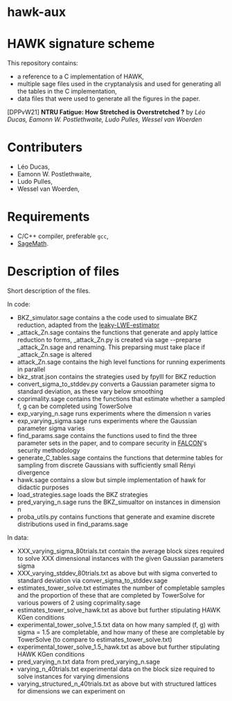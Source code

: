 # hawk-aux

# HAWK signature scheme
This repository contains:

* a reference to a C implementation of HAWK,
* multiple sage files used in the cryptanalysis and used for generating all the tables in the C implementation,
* data files that were used to generate all the figures in the paper.

[DPPvW21] **NTRU Fatigue: How Stretched is Overstretched ?**
by _Léo Ducas, Eamonn W. Postlethwaite, Ludo Pulles, Wessel van Woerden_

# Contributers

* Léo Ducas,
* Eamonn W. Postlethwaite,
* Ludo Pulles,
* Wessel van Woerden,

# Requirements

* C/C++ compiler, preferable `gcc`,
* [SageMath](https://www.sagemath.org/).

# Description of files
Short description of the files.

In code:

* BKZ_simulator.sage contains a the code used to simualate BKZ reduction, adapted from the [leaky-LWE-estimator](https://github.com/lducas/leaky-LWE-Estimator)
* _attack_Zn.sage contains the functions that generate and apply lattice reduction to forms, _attack_Zn.py is created via sage --preparse _attack_Zn.sage and renaming. This preparsing must take place if _attack_Zn.sage is altered
* attack_Zn.sage contains the high level functions for running experiments in parallel
* bkz_strat.json contains the strategies used by fpylll for BKZ reduction
* convert_sigma_to_stddev.py converts a Gaussian parameter sigma to standard deviation, as these vary below smoothing
* coprimality.sage contains the functions that estimate whether a sampled f, g can be completed using TowerSolve
* exp_varying_n.sage runs experiments where the dimension n varies
* exp_varying_sigma.sage runs experiments where the Gaussian parameter sigma varies
* find_params.sage contains the functions used to find the three parameter sets in the paper, and to compare security in [FALCON](https://falcon-sign.info/)'s security methodology
* generate_C_tables.sage contains the functions that determine tables for sampling from discrete Gaussians with sufficiently small Rényi divergence
* hawk.sage contains a slow but simple implementation of hawk for didactic purposes
* load_strategies.sage loads the BKZ strategies
* pred_varying_n.sage runs the BKZ_simualtor on instances in dimension n
* proba_utils.py contains functions that generate and examine discrete distributions used in find_params.sage

In data:

* XXX_varying_sigma_80trials.txt contain the average block sizes required to solve XXX dimensional instances with the given Gaussian parameters sigma
* XXX_varying_stddev_80trials.txt as above but with sigma converted to standard deviation via conver_sigma_to_stddev.sage
* estimates_tower_solve.txt estimates the number of completable samples and the proportion of these that are completed by TowerSolve for various powers of 2 using coprimality.sage
* estimates_tower_solve_hawk.txt as above but further stipulating HAWK KGen conditions
* experimental_tower_solve_1.5.txt data on how many sampled (f, g) with sigma = 1.5 are completable, and how many of these are completable by TowerSolve (to compare to estimates_tower_solve.txt)
* experimental_tower_solve_1.5_hawk.txt as above but further stipulating HAWK KGen conditions
* pred_varying_n.txt data from pred_varying_n.sage
* varying_n_40trials.txt experimental data on the block size required to solve instances for varying dimensions
* varying_structured_n_40trials.txt as above but with structured lattices for dimensions we can experiment on
